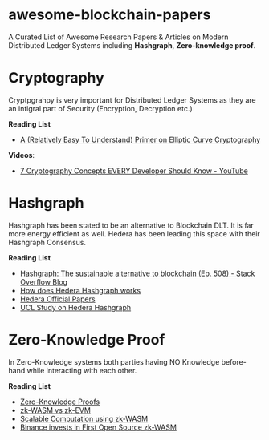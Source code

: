 # awesome-blockchain-papers
A Curated List of Awesome Research Papers & Articles on Modern Distributed Ledger Systems including **Hashgraph**, **Zero-knowledge proof**. 

# Cryptography
Cryptpgrahpy is very important for Distributed Ledger Systems as they are an intigral part of Security (Encryption, Decryption etc.)

**Reading List**
- [A (Relatively Easy To Understand) Primer on Elliptic Curve Cryptography](https://blog.cloudflare.com/a-relatively-easy-to-understand-primer-on-elliptic-curve-cryptography/)

**Videos**:
- [7 Cryptography Concepts EVERY Developer Should Know - YouTube](https://www.youtube.com/watch?v=NuyzuNBFWxQ&t=168s)


# Hashgraph
Hashgraph has been stated to be an alternative to Blockchain DLT. It is far more energy efficient as well. Hedera has been leading this space with their Hashgraph Consensus.

**Reading List**
- [Hashgraph: The sustainable alternative to blockchain (Ep. 508) - Stack Overflow Blog](https://stackoverflow.blog/2022/11/09/hashgraph-the-sustainable-alternative-to-blockchain/)
- [How does Hedera Hashgraph works](https://zebpay.com/blog/how-does-hedera-hashgraph-hbar-work#:~:text=Hedera%20Hashgraph%20is%20an%20alternative,with%20a%20few%20faulty%20nodes.)
- [Hedera Official Papers](https://hedera.com/papers)
- [UCL Study on Hedera Hashgraph](https://hedera.com/papers)

# Zero-Knowledge Proof
In Zero-Knowledge systems both parties having NO Knowledge before-hand while interacting with each other.

**Reading List**
- [Zero-Knowledge Proofs](https://ethereum.org/en/zero-knowledge-proofs/)
- [zk-WASM vs zk-EVM](https://twitter.com/HyperOracle/status/1623384955178090496?ref_src=twsrc%5Etfw%7Ctwcamp%5Etweetembed%7Ctwterm%5E1623384955178090496%7Ctwgr%5Ecfb7aa57390f3089f298ab3ba91a7333db425cf2%7Ctwcon%5Es1_&ref_url=https%3A%2F%2Fpublish.twitter.com%2F%3Fquery%3Dhttps3A2F2Ftwitter.com2FHyperOracle2Fstatus2F1623384955178090496widget%3DTweet)
- [Scalable Computation using zk-WASM](https://mirror.xyz/hyperoracleblog.eth/FRbMWj85951QWJdEhqGTC-p6TD41583SnZOa47EVsks)
- [Binance invests in First Open Source zk-WASM](https://www.binance.com/en/blog/ecosystem/binance-labs-invests-in-delphinus-lab-the-first-opensource-zkwasm-virtual-machine-to-support-next-era-of-web3-applications-3444797851566042967)

